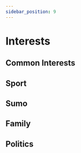 ```yaml
---
sidebar_position: 9
---
```


# Interests

## Common Interests

## Sport

## Sumo

## Family

## Politics